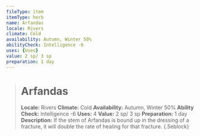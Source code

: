 ```yaml
---
fileType: item
itemType: herb
name: Arfandas
locale: Rivers
climate: Cold
availability: Autumn, Winter 50%
abilityCheck: Intelligence -6
uses: {Uses}
value: 2 sp/ 3 sp
preparation: 1 day
---
```

>#  Arfandas
>
> **Locale:** Rivers
> **Climate:** Cold
> **Availability:** Autumn, Winter 50%
> **Ability Check:** Intelligence -6
> **Uses:** 4
> **Value:** 2 sp/ 3 sp
> **Preparation:** 1 day
> **Description:** If the stem of Arfandas is bound up in the dressing of a fracture, it will double the rate of healing for that fracture.
{.5eblock}

